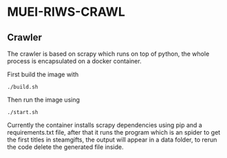# MUEI-RIWS-CRAWL

## Crawler

The crawler is based on scrapy which runs on top of python, the whole process is encapsulated on a docker container.

First build the image with

```
./build.sh
```

Then run the image using

```
./start.sh
```

Currently the container installs scrapy dependencies using pip and a requirements.txt file, after that it runs the program which is an spider to get the first titles in steamgifts, the output will appear in a data folder, to rerun the code delete the generated file inside.
